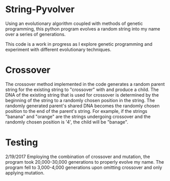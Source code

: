 # String-Pyvolver
Using an evolutionary algorithm coupled with methods of genetic programming, this python program evolves a random string into my name over a series of generations.

This code is a work in progress as I explore genetic programming and experiment with different evolutionary techniques.

# Crossover
The crossover method implemented in the code generates a random parent string for the existing string to "crossover" with and produce a child.
The DNA of the existing string that is used for crossover is determined by the beginning of the string to a randomly chosen position in the string.
The randomly generated parent's shared DNA becomes the randomly chosen position to the end of the parent's string.
For example, if the strings "banana" and "orange" are the strings undergoing crossover and the randomly chosen position is '4', the child will be "banage".

# Testing
2/19/2017
Employing the combination of crossover and mutation, the program took 20,000-30,000 generations to properly evolve my name.
The program fell to 3,000-4,000 generations upon omitting crossover and only applying mutation.

